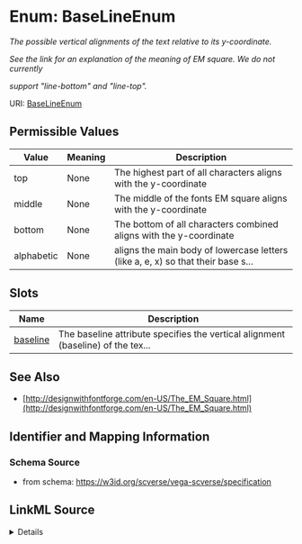 # Enum: BaseLineEnum 




_The possible vertical alignments of the text relative to its y-coordinate._

_See the link for an explanation of the meaning of EM square. We do not currently_

_support "line-bottom" and "line-top"._



URI: [BaseLineEnum](BaseLineEnum.md)

## Permissible Values

| Value | Meaning | Description |
| --- | --- | --- |
| top | None | The highest part of all characters aligns with the y-coordinate |
| middle | None | The middle of the fonts EM square aligns with the y-coordinate |
| bottom | None | The bottom of all characters combined aligns with the y-coordinate |
| alphabetic | None | aligns the main body of lowercase letters (like a, e, x) so that their base s... |




## Slots

| Name | Description |
| ---  | --- |
| [baseline](baseline.md) | The baseline attribute specifies the vertical alignment (baseline) of the tex... |






## See Also

* [http://designwithfontforge.com/en-US/The_EM_Square.html](http://designwithfontforge.com/en-US/The_EM_Square.html)

## Identifier and Mapping Information







### Schema Source


* from schema: https://w3id.org/scverse/vega-scverse/specification






## LinkML Source

<details>
```yaml
name: BaseLineEnum
description: 'The possible vertical alignments of the text relative to its y-coordinate.

  See the link for an explanation of the meaning of EM square. We do not currently

  support "line-bottom" and "line-top".'
from_schema: https://w3id.org/scverse/vega-scverse/specification
see_also:
- http://designwithfontforge.com/en-US/The_EM_Square.html
rank: 1000
permissible_values:
  top:
    text: top
    description: The highest part of all characters aligns with the y-coordinate.
  middle:
    text: middle
    description: The middle of the fonts EM square aligns with the y-coordinate.
  bottom:
    text: bottom
    description: The bottom of all characters combined aligns with the y-coordinate.
  alphabetic:
    text: alphabetic
    description: "aligns the main body of lowercase letters (like a, e, x) so that\
      \ their base sits exactly on the anchor line \n(y coordinate). Descenders on\
      \ letters like g, p, or y extend below this line."

```
</details>
